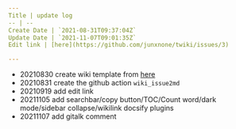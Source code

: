 ```yaml
---
Title | update log
-- | --
Create Date | `2021-08-31T09:37:04Z`
Update Date | `2021-11-07T09:01:35Z`
Edit link | [here](https://github.com/junxnone/twiki/issues/3)

---
```

- 20210830  create wiki template from [here]()
- 20210831 create the github action `wiki_issue2md`
- 20210919 add edit link
- 20211105 add searchbar/copy button/TOC/Count word/dark mode/sidebar collapse/wikilink docsify plugins
- 20211107 add gitalk comment 
